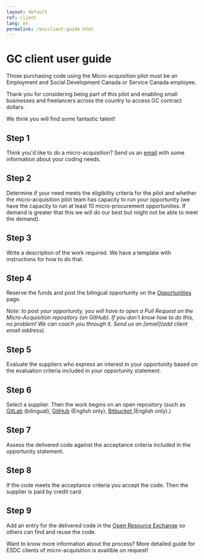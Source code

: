 ```yaml
---
layout: default
ref: client
lang: en
permalink: /en/client-guide.html
---
```


# GC client user guide

Those purchasing code using the Micro-acquisition pilot must be an Employment and Social Development Canada or Service Canada employee.

Thank you for considering being part of this pilot and enabling small businesses and freelancers across the country to access GC contract dollars.

We think you will find some fantastic talent!

<div class="well"><h2 class="h5">Step 1</h2>
<p> Think you'd like to do a micro-acquisition?
Send us an <a href="mailto:microacquisition@hrsdc-rhdcc.gc.ca">email</a> with some information about your coding needs.</p>

<h2 class="h5">Step 2</h2>
<p>Determine if your need meets the eligibility criteria for the pilot and whether the micro-acquisition pilot team has capacity to run your opportunity (we have the capacity to run at least 10 micro-procurement opportunities. If demand is greater that this we will do our best but might not be able to meet the demand).</p>

<h2 class="h5">Step 3</h2>
<p>Write a description of the work required.
We have a template with instructions for how to do that.</p>

<h2 class="h5">Step 4</h2>
<p>Reserve the funds and post the bilingual opportunity on the <a href="{{ site.baseurl }}{% link _pages/en/opportunities.md %}" title="Opportunities">Opportunities</a> page.</p>

<p><em>Note: to post your opportunity, you will have to open a Pull Request on the Micro-Acquisition repository (on GitHub).
If you don't know how to do this, no problem! We can coach you through it. Send us an [email](add client email address).</em></p>

<h2 class="h5">Step 5</h2>
<p>Evaluate the suppliers who express an interest in your opportunity based on the evaluation criteria included in your opportunity statement.</p>

<h2 class="h5">Step 6</h2>
<p>Select a supplier. Then the work begins on an open repository (such as <a href="https://gitlab.com/">GitLab</a> (bilingual), <a href="https://github.com.com/"> GitHub</a> (English only), <a href="https://bitbucket.org/">Bitbucket </a> (English only).)</p>

<h2 class="h5">Step 7</h2>
<p>Assess the delivered code against the acceptance criteria included in the opportunity statement.</p>

<h2 class="h5">Step 8</h2>
<p>If the code meets the acceptance criteria you accept the code. Then the supplier is paid by credit card.</p>

<h2 class="h5">Step 9</h2>
<p>Add an entry for the delivered code in the <a href="https://code.open.canada.ca/en/index.html">Open Resource Exchange</a> so others can find and reuse the code.</p>
</div>

Want to know more information about the process?
More detailed guide for ESDC clients of micro-acquisition is availible on request!
